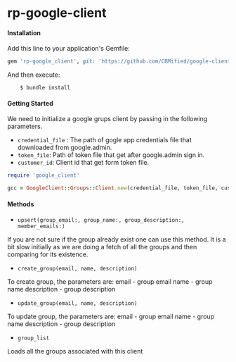 # rp-google-client

#### Installation

Add this line to your application's Gemfile:

```ruby
gem 'rp-google_client', git: 'https://github.com/CRMified/google-client.git', branch: 'dev'
```

And then execute:
```
    $ bundle install
```

#### Getting Started

We need to initialize a google grups client by passing in the following parameters.

- `credential_file` : The path of gogle app credentials file that downloaded from google.admin.
- `token_file`: Path of token file that get after google.admin sign in.
- `customer_id`: Client id that get form token file.

```rb
require 'google_client'

gcc = GoogleClient::Groups::Client.new(credential_file, token_file, customer_id)
```


#### Methods
- `upsert(group_email:, group_name:, group_description:, member_emails:)`

If you are not sure if the group already exist one can use this method. It is a bit slow
initially as we are doing a fetch of all the groups and then comparing for its
existence.

- `create_group(email, name, description)`

To create group, the parameters are:
email       - group email
name        - group name
description - group description

- `update_group(email, name, description)`

To update group, the parameters are:
email       - group email
name        - group name
description - group description

- `group_list`

Loads all the groups associated with this client
